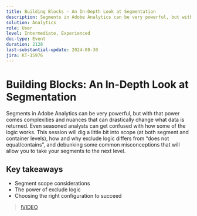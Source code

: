 ```yaml
---
title: Building Blocks - An In-Depth Look at Segmentation
description: Segments in Adobe Analytics can be very powerful, but with that power comes complexities and nuances that can drastically change what data is returned. Even seasoned analysts can get confused with how some of the logic works. This session will dig a little bit into scope (at both segment and container levels), how and why exclude logic differs from “does not equal/contains”, and debunking some common misconceptions that will allow you to take your segments to the next level.Key learnings include Segment scope considerations- The power of exclude logic- Choosing the right configuration to succeed
solution: Analytics
role: User
level: Intermediate, Experienced
doc-type: Event
duration: 2128
last-substantial-update: 2024-08-30
jira: KT-15976
---
```


# Building Blocks: An In-Depth Look at Segmentation

Segments in Adobe Analytics can be very powerful, but with that power comes complexities and nuances that can drastically change what data is returned. Even seasoned analysts can get confused with how some of the logic works. This session will dig a little bit into scope (at both segment and container levels), how and why exclude logic differs from “does not equal/contains”, and debunking some common misconceptions that will allow you to take your segments to the next level.

## Key takeaways

* Segment scope considerations
* The power of exclude logic
* Choosing the right configuration to succeed

>[!VIDEO](https://video.tv.adobe.com/v/3432748/?learn=on)
